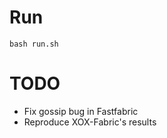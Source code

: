 # Run 

```shell 
bash run.sh 
```

# TODO 
- Fix gossip bug in Fastfabric
- Reproduce XOX-Fabric's results
